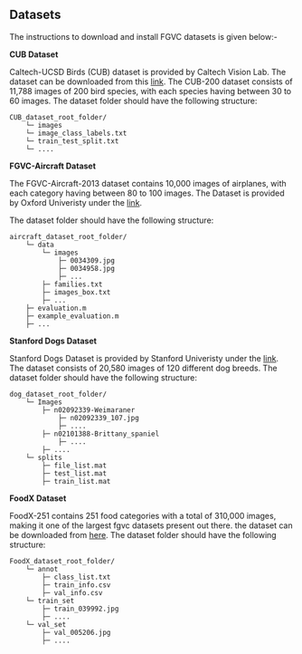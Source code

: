  ## Datasets
The instructions to download and install FGVC datasets is given below:-

<b> CUB Dataset </b>

Caltech-UCSD Birds (CUB) dataset is provided by Caltech Vision Lab. The dataset can be downloaded from this [link](https://www.vision.caltech.edu/datasets/cub_200_2011/).
The CUB-200 dataset consists of 11,788 images of 200 bird species, with each species having between 30 to 60 images.
The dataset folder should have the following structure:

```
CUB_dataset_root_folder/
    └─ images
    └─ image_class_labels.txt
    └─ train_test_split.txt
    └─ ....
```
<b> FGVC-Aircraft Dataset </b>

The FGVC-Aircraft-2013 dataset contains 10,000 images of airplanes, with each category having between 80 to 100 images. The Dataset is provided by Oxford Univeristy under the [link](https://www.robots.ox.ac.uk/~vgg/data/fgvc-aircraft/). 

The dataset folder should have the following structure:

```
aircraft_dataset_root_folder/
    └─ data
        └─ images
            ├─ 0034309.jpg
            ├─ 0034958.jpg
            ├─ ...
        ├─ families.txt
        ├─ images_box.txt
        ├─ ...
    ├─ evaluation.m
    ├─ example_evaluation.m
    ├─ ...

```

<b> Stanford Dogs Dataset </b>

Stanford Dogs Dataset is provided by Stanford Univeristy under the [link](http://vision.stanford.edu/aditya86/ImageNetDogs/). 
The dataset consists of 20,580 images of 120 different dog breeds.
The dataset folder should have the following structure:

```
dog_dataset_root_folder/
    └─ Images
        ├─ n02092339-Weimaraner
            ├─ n02092339_107.jpg
            ├─ ....
        ├─ n02101388-Brittany_spaniel
            ├─ ....
        ├─ ....
    └─ splits
        ├─ file_list.mat
        ├─ test_list.mat
        ├─ train_list.mat

```

<b> FoodX Dataset </b>

FoodX-251 contains 251 food categories with a total of 310,000 images, making it one of the largest fgvc datasets present out there. the dataset can be downloaded from [here](https://github.com/karansikka1/iFood_2019). 
The dataset folder should have the following structure:

```
FoodX_dataset_root_folder/
    └─ annot
        ├─ class_list.txt
        ├─ train_info.csv
        ├─ val_info.csv
    └─ train_set
        ├─ train_039992.jpg
        ├─ ....
    └─ val_set
        ├─ val_005206.jpg
        ├─ ....
```

